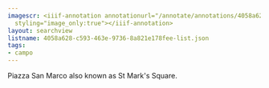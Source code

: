 ```yaml
---
imagescr: <iiif-annotation annotationurl="/annotate/annotations/4058a628-c593-463e-9736-8a821e178fee-007.json"
  styling="image_only:true"></iiif-annotation>
layout: searchview
listname: 4058a628-c593-463e-9736-8a821e178fee-list.json
tags:
- campo
---
```

Piazza San Marco also known as St Mark's Square. 